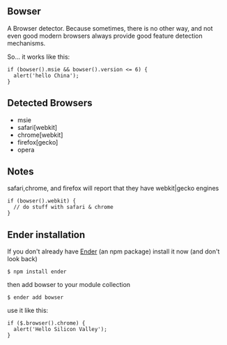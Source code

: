 Bowser
------
A Browser detector. Because sometimes, there is no other way, and not even good modern browsers always provide good feature detection mechanisms.

So... it works like this:

    if (bowser().msie && bowser().version <= 6) {
      alert('hello China');
    }

Detected Browsers
-----

  * msie
  * safari[webkit]
  * chrome[webkit]
  * firefox[gecko]
  * opera

Notes
----
safari,chrome, and firefox will report that they have webkit|gecko engines

    if (bowser().webkit) {
      // do stuff with safari & chrome
    }

Ender installation
-----
If you don't already have [Ender](http://ender.no.de) (an npm package) install it now (and don't look back)

    $ npm install ender

then add bowser to your module collection

    $ ender add bowser

use it like this:

    if ($.browser().chrome) {
      alert('Hello Silicon Valley');
    }